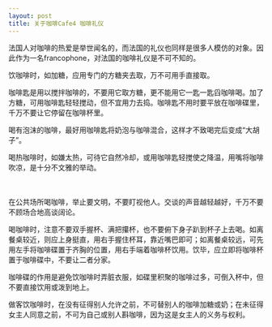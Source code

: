 ```yaml
---
layout: post
title: 关于咖啡Cafe4 咖啡礼仪
---
```


法国人对咖啡的热爱是举世闻名的，而法国的礼仪也同样是很多人模仿的对象。因此作为一名francophone，对法国的咖啡礼仪是不可不知的。

饮咖啡时，如加糖，应用专门的方糖夹去取，万不可用手直接取。

咖啡匙是用以搅拌咖啡的，不要用它取方糖，更不能用它一匙一匙舀咖啡喝。加了方糖，可用咖啡匙轻轻搅动，但不宜用力去捣。咖啡匙不用时要平放在咖啡碟里，千万不要让它停留在咖啡杯里。

喝有泡沫的咖啡，最好用咖啡匙将奶泡与咖啡混合，这样才不致喝完后变成“大胡子”。

喝热咖啡时，如嫌太热，可待它自然冷却，或用咖啡匙轻搅使之降温，用嘴将咖啡吹凉，是十分不文雅的举动。

　　

在公共场所喝咖啡，举止要文明，不要盯视他人。交谈的声音越轻越好，千万不要不顾场合地高谈阔论。

喝咖啡时，注意不要双手握杯、满把攥杯，也不要俯下身子趴到杯子上去喝。如离餐桌较近，则应上身挺直，用右手握住杯耳，靠近嘴巴即可；如离餐桌较远，可先用左手将咖啡碟置于齐胸的位置，用右手端着咖啡杯饮用。饮毕，应立即将咖啡杯置于咖啡碟中，不要让二者分家。

咖啡碟的作用是避免饮咖啡时弄脏衣服，如碟里积聚的咖啡过多，可倒入杯中，但不要直接饮用或泼到地上。

做客饮咖啡时，在没有征得别人允许之前，不可替别人的咖啡加糖或奶；在未征得女主人同意之前，不可为自己或别人斟咖啡，因为这是女主人的义务与权利。
